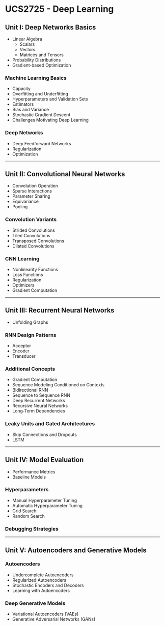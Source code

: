 # UCS2725 - Deep Learning



## Unit I: Deep Networks Basics

- Linear Algebra  
  - Scalars  
  - Vectors  
  - Matrices and Tensors  
- Probability Distributions  
- Gradient-based Optimization  

### Machine Learning Basics
- Capacity  
- Overfitting and Underfitting  
- Hyperparameters and Validation Sets  
- Estimators  
- Bias and Variance  
- Stochastic Gradient Descent  
- Challenges Motivating Deep Learning  

### Deep Networks
- Deep Feedforward Networks  
- Regularization  
- Optimization  

---

## Unit II: Convolutional Neural Networks

- Convolution Operation  
- Sparse Interactions  
- Parameter Sharing  
- Equivariance  
- Pooling  

### Convolution Variants
- Strided Convolutions  
- Tiled Convolutions  
- Transposed Convolutions  
- Dilated Convolutions  

### CNN Learning
- Nonlinearity Functions  
- Loss Functions  
- Regularization  
- Optimizers  
- Gradient Computation  

---

## Unit III: Recurrent Neural Networks

- Unfolding Graphs  

### RNN Design Patterns
- Acceptor  
- Encoder  
- Transducer  

### Additional Concepts
- Gradient Computation  
- Sequence Modeling Conditioned on Contexts  
- Bidirectional RNN  
- Sequence to Sequence RNN  
- Deep Recurrent Networks  
- Recursive Neural Networks  
- Long-Term Dependencies  

### Leaky Units and Gated Architectures
- Skip Connections and Dropouts  
- LSTM  

---

## Unit IV: Model Evaluation

- Performance Metrics  
- Baseline Models  

### Hyperparameters
- Manual Hyperparameter Tuning  
- Automatic Hyperparameter Tuning  
- Grid Search  
- Random Search  

### Debugging Strategies

---

## Unit V: Autoencoders and Generative Models

### Autoencoders
- Undercomplete Autoencoders  
- Regularized Autoencoders  
- Stochastic Encoders and Decoders  
- Learning with Autoencoders  

### Deep Generative Models
- Variational Autoencoders (VAEs)  
- Generative Adversarial Networks (GANs)  
